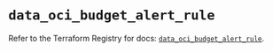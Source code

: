 # `data_oci_budget_alert_rule`

Refer to the Terraform Registry for docs: [`data_oci_budget_alert_rule`](https://registry.terraform.io/providers/hashicorp/oci/7.19.0/docs/data-sources/budget_alert_rule).
